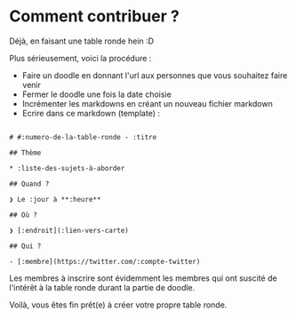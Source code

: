 # Comment contribuer ?

Déjà, en faisant une table ronde hein :D

Plus sérieusement, voici la procédure :

- Faire un doodle en donnant l'url aux personnes que vous souhaitez faire venir
- Fermer le doodle une fois la date choisie
- Incrémenter les markdowns en créant un nouveau fichier markdown
- Ecrire dans ce markdown (template) :

```

# #:numero-de-la-table-ronde - :titre

## Thème

* :liste-des-sujets-à-aborder

## Quand ?

❯ Le :jour à **:heure**

## Où ?

❯ [:endroit](:lien-vers-carte)

## Qui ?

- [:membre](https://twitter.com/:compte-twitter)

```

Les membres à inscrire sont évidemment les membres qui ont suscité de l'intérêt à la table ronde durant la partie de doodle.

Voilà, vous êtes fin prêt(e) à créer votre propre table ronde.
